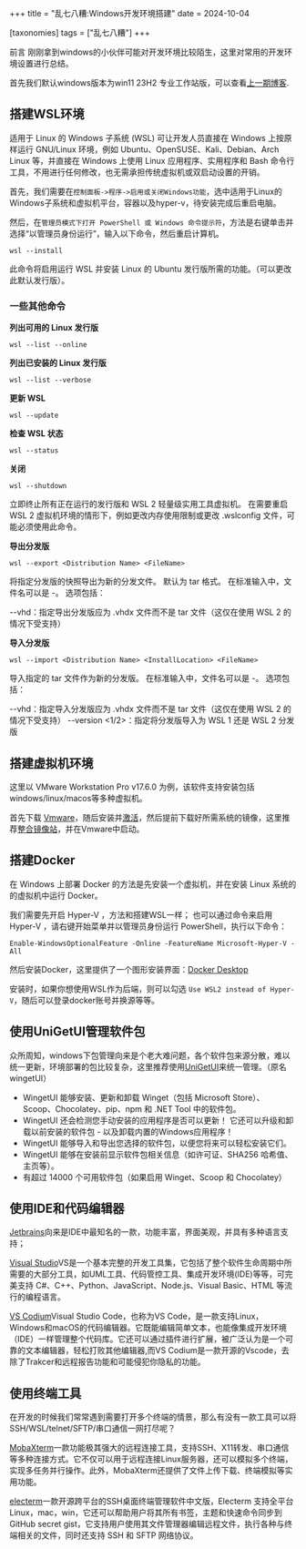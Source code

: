 +++
title = "乱七八糟:Windows开发环境搭建"
date = 2024-10-04

[taxonomies]
tags = ["乱七八糟"]
+++

前言 刚刚拿到windows的小伙伴可能对开发环境比较陌生，这里对常用的开发环境设置进行总结。

<!-- more -->

首先我们默认windows版本为win11 23H2 专业工作站版，可以查看[上一期博客](https://blog.dich.bid/windows-optimization/).

## 搭建WSL环境

适用于 Linux 的 Windows 子系统 (WSL) 可让开发人员直接在 Windows 上按原样运行 GNU/Linux 环境，例如 Ubuntu、OpenSUSE、Kali、Debian、Arch Linux 等，并直接在 Windows 上使用 Linux 应用程序、实用程序和 Bash 命令行工具，不用进行任何修改，也无需承担传统虚拟机或双启动设置的开销。

首先，我们需要在``控制面板->程序->启用或关闭Windows功能``，选中适用于Linux的Windows子系统和虚拟机平台，容器以及hyper-v，待安装完成后重启电脑。

然后，在``管理员模式下打开 PowerShell 或 Windows 命令提示符``，方法是右键单击并选择“以管理员身份运行”，输入以下命令，然后重启计算机。

```
wsl --install
```
此命令将启用运行 WSL 并安装 Linux 的 Ubuntu 发行版所需的功能。（可以更改此默认发行版）。

### 一些其他命令

**列出可用的 Linux 发行版**
```
wsl --list --online
```


**列出已安装的 Linux 发行版**
```
wsl --list --verbose
```

**更新 WSL**
```
wsl --update
```


**检查 WSL 状态**
```
wsl --status
```


**关闭**
```
wsl --shutdown
```

立即终止所有正在运行的发行版和 WSL 2 轻量级实用工具虚拟机。 在需要重启 WSL 2 虚拟机环境的情形下，例如更改内存使用限制或更改 .wslconfig 文件，可能必须使用此命令。


**导出分发版**
```
wsl --export <Distribution Name> <FileName>
```
将指定分发版的快照导出为新的分发文件。 默认为 tar 格式。 在标准输入中，文件名可以是 -。 选项包括：

--vhd：指定导出分发版应为 .vhdx 文件而不是 tar 文件（这仅在使用 WSL 2 的情况下受支持）

**导入分发版**

```
wsl --import <Distribution Name> <InstallLocation> <FileName>
```
导入指定的 tar 文件作为新的分发版。 在标准输入中，文件名可以是 -。 选项包括：

--vhd：指定导入分发版应为 .vhdx 文件而不是 tar 文件（这仅在使用 WSL 2 的情况下受支持）
--version <1/2>：指定将分发版导入为 WSL 1 还是 WSL 2 分发版

## 搭建虚拟机环境

这里以 VMware Workstation Pro v17.6.0 为例，该软件支持安装包括windows/linux/macos等多种虚拟机。

首先下载 [Vmware](https://www.423down.com/14542.html)，随后安装并[激活](https://www.ypojie.com/6066.html)，然后提前下载好所需系统的镜像，这里推荐[整合镜像站](https://help.mirrorz.org/)，并在Vmware中启动。


## 搭建Docker

在 Windows 上部署 Docker 的方法是先安装一个虚拟机，并在安装 Linux 系统的的虚拟机中运行 Docker。

我们需要先开启 Hyper-V ，方法和搭建WSL一样； 也可以通过命令来启用 Hyper-V ，请右键开始菜单并以管理员身份运行 PowerShell，执行以下命令：
```
Enable-WindowsOptionalFeature -Online -FeatureName Microsoft-Hyper-V -All
```
然后安装Docker，这里提供了一个图形安装界面：[Docker Desktop](https://docs.docker.com/desktop/install/windows-install/)  

安装时，如果你想使用WSL作为后端，则可以勾选 ``Use WSL2 instead of Hyper-V``，随后可以登录docker账号并换源等等。

## 使用UniGetUI管理软件包

众所周知，windows下包管理向来是个老大难问题，各个软件包来源分散，难以统一更新，环境部署的包比较复杂，这里推荐使用[UniGetUI](https://github.com/marticliment/UniGetUI)来统一管理。（原名wingetUI）

- WingetUI 能够安装、更新和卸载 Winget（包括 Microsoft Store）、Scoop、Chocolatey、pip、npm 和 .NET Tool 中的软件包。
- WingetUI 还会检测您手动安装的应用程序是否可以更新！
它还可以升级和卸载以前安装的软件包 - 以及卸载内置的Windows应用程序！
- WingetUI 能够导入和导出您选择的软件包，以便您将来可以轻松安装它们。
- WingetUI 能够在安装前显示软件包相关信息（如许可证、SHA256 哈希值、主页等）。
- 有超过 14000 个可用软件包（如果启用 Winget、Scoop 和 Chocolatey）

## 使用IDE和代码编辑器

[Jetbrains](https://www.jetbrains.com.cn/ides/#choose-your-ide)向来是IDE中最知名的一款，功能丰富，界面美观，并具有多种语言支持；

[Visual Studio](https://visualstudio.microsoft.com/zh-hans/)VS是一个基本完整的开发工具集，它包括了整个软件生命周期中所需要的大部分工具，如UML工具、代码管控工具、集成开发环境(IDE)等等，可完美支持 C#、C++、Python、JavaScript、Node.js、Visual Basic、HTML 等流行的编程语言。

[VS Codium](https://github.com/VSCodium/vscodium)Visual Studio Code，也称为VS Code，是一款支持Linux，Windows和macOS的代码编辑器。它既能编辑简单文本，也能像集成开发环境（IDE）一样管理整个代码库。它还可以通过插件进行扩展，被广泛认为是一个可靠的文本编辑器，轻松打败其他编辑器,而VS Codium是一款开源的Vscode，去除了Trakcer和远程报告功能和可能侵犯你隐私的功能。

## 使用终端工具

在开发的时候我们常常遇到需要打开多个终端的情景，那么有没有一款工具可以将SSH/WSL/telnet/SFTP/串口通信一网打尽呢？

[MobaXterm](https://mobaxterm.mobatek.net/download.html)一款功能极其强大的远程连接工具，支持SSH、X11转发、串口通信等多种连接方式。它不仅可以用于远程连接Linux服务器，还可以模拟多个终端，实现多任务并行操作。此外，MobaXterm还提供了文件上传下载、终端模拟等实用功能。

[electerm](https://github.com/electerm/electerm)一款开源跨平台的SSH桌面终端管理软件中文版，Electerm 支持全平台 Linux，mac，win，它还可以帮助用户将其所有书签，主题和快速命令同步到 GitHub secret gist，它支持用户使用其文件管理器编辑远程文件，执行各种与终端相关的文件，同时还支持 SSH 和 SFTP 网络协议。

